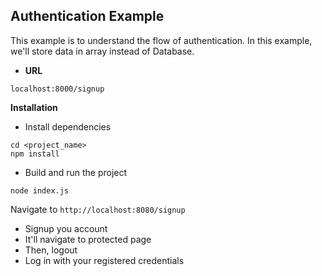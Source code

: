## Authentication Example

This example is to understand the flow of authentication. In this example, we'll store data in array instead of Database.

- **URL**
```
localhost:8000/signup
```

**Installation**
- Install dependencies
```
cd <project_name>
npm install
```
- Build and run the project
```
node index.js
```
  Navigate to `http://localhost:8080/signup`
- Signup you account
- It'll navigate to protected page
- Then, logout
- Log in with your registered credentials
